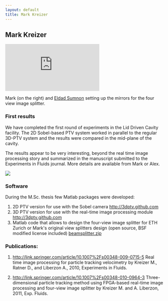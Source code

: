 ```yaml
---
layout: default
title: Mark Kreizer
---
```


## Mark Kreizer



![](http://newhost.site/pmwiki.php?n=People.MarkKreizer?action=download&upname=mark_eldad_mirrors_test.png)
 
Mark (on the right) and [Eldad Sumnon](eldad_sumnon.html) setting up the mirrors for the four view image splitter.



### First results

We have completed the first round of experiments in the Lid Driven Cavity facility. The 2D Sobel-based PTV system worked in parallel to the regular 3D-PTV system and the results were compared in the mid-plane of the cavity. 

The results appear to be very interesting, beyond the real time image processing story and summarized in the manuscript submitted to the Experiments in Fluids journal. More details are available from Mark or Alex. 



![](http://lh3.google.com/particle.tracking/RucBpp99CvI/AAAAAAAABAg/_QJCbyJw_Z0/s288/Image017.jpg)


### Software

During the M.Sc. thesis few Matlab packages were developed: 

1.  2D PTV version for use with the Sobel camera <http://3dptv.github.com> 
2.  3D PTV version for use with the real-time image processing module <http://3dptv.github.com> 
3.  Matlab code that allows to design the four-view image splitter for ETH Zurich or Mark's original view splitters design (open source, BSF modified license included) [beamsplitter.zip](../files/beamsplitter.zip) 



### Publications:

1.  <http://link.springer.com/article/10.1007%2Fs00348-009-0715-5> Real time image processing for particle tracking velocimetry by Kreizer M., Ratner D., and Liberzon A., 2010, Experiments in Fluids. 

2. <http://link.springer.com/article/10.1007%2Fs00348-010-0964-3> Three-dimensional particle tracking method using FPGA-based real-time image processing and four-view image splitter by Kreizer M. and A. Liberzon, 2011, Exp. Fluids.

